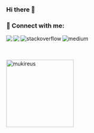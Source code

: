 ### Hi there 👋

### 📩 Connect with me:

[<img align="left" src="https://img.shields.io/badge/LinkedIn-0077B5?style=for-the-badge&logo=linkedin&logoColor=white" />][linkedin]
[<img align="left" src="https://img.shields.io/badge/Gmail-D14836?style=for-the-badge&logo=gmail&logoColor=white" />][gmail]
[<img align="left" alt="stackoverflow" src="https://img.shields.io/badge/Stack_Overflow-FE7A16?style=for-the-badge&logo=stack-overflow&logoColor=white"/>][stackoverflow]
[<img align="left" alt="medium" src="https://img.shields.io/badge/Medium-12100E?style=for-the-badge&logo=medium&logoColor=white"/>][medium]

<br />


[linkedin]: https://www.linkedin.com/in/mercanbirer/
[gmail]: mailto:mercanbirer42@gmail.com
[stackoverflow]: https://stackoverflow.com/users/15197392/mercan-birer
[medium]: https://medium.com/@mercanbirer
<br />
<br />
 <img height="180em" align="center" src="https://github-readme-stats.vercel.app/api?username=mercanbirer&show_icons=true&locale=en&theme=algolia&include_all_commits=true&count_private=true" alt="mukireus"/>

